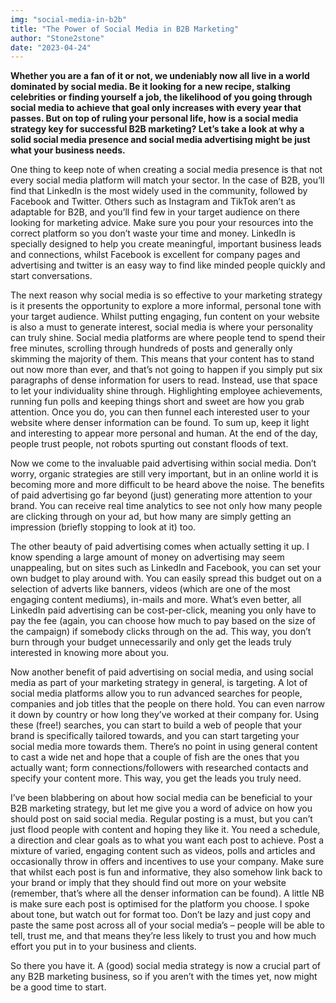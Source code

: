 ```yaml
---
img: "social-media-in-b2b"
title: "The Power of Social Media in B2B Marketing"
author: "Stone2stone"
date: "2023-04-24"
---
```


**Whether you are a fan of it or not, we undeniably now all live in a world dominated by social media. Be it looking for a new recipe, stalking celebrities or finding yourself a job, the likelihood of you going through social media to achieve that goal only increases with every year that passes. But on top of ruling your personal life, how is a social media strategy key for successful B2B marketing? Let’s take a look at why a solid social media presence and social media advertising might be just what your business needs.**

One thing to keep note of when creating a social media presence is that not every social media platform will match your sector. In the case of B2B, you’ll find that LinkedIn is the most widely used in the community, followed by Facebook and Twitter. Others such as Instagram and TikTok aren’t as adaptable for B2B, and you’ll find few in your target audience on there looking for marketing advice. Make sure you pour your resources into the correct platform so you don’t waste your time and money. LinkedIn is specially designed to help you create meaningful, important business leads and connections, whilst Facebook is excellent for company pages and advertising and twitter is an easy way to find like minded people quickly and start conversations.

The next reason why social media is so effective to your marketing strategy is it presents the opportunity to explore a more informal, personal tone with your target audience. Whilst putting engaging, fun content on your website is also a must to generate interest, social media is where your personality can truly shine. Social media platforms are where people tend to spend their free minutes, scrolling through hundreds of posts and generally only skimming the majority of them. This means that your content has to stand out now more than ever, and that’s not going to happen if you simply put six paragraphs of dense information for users to read. Instead, use that space to let your individuality shine through. Highlighting employee achievements, running fun polls and keeping things short and sweet are how you grab attention. Once you do, you can then funnel each interested user to your website where denser information can be found. To sum up, keep it light and interesting to appear more personal and human. At the end of the day, people trust people, not robots spurting out constant floods of text.

Now we come to the invaluable paid advertising within social media. Don’t worry, organic strategies are still very important, but in an online world it is becoming more and more difficult to be heard above the noise. The benefits of paid advertising go far beyond (just) generating more attention to your brand. You can receive real time analytics to see not only how many people are clicking through on your ad, but how many are simply getting an impression (briefly stopping to look at it) too.

The other beauty of paid advertising comes when actually setting it up. I know spending a large amount of money on advertising may seem unappealing, but on sites such as LinkedIn and Facebook, you can set your own budget to play around with. You can easily spread this budget out on a selection of adverts like banners, videos (which are one of the most engaging content mediums), in-mails and more. What’s even better, all LinkedIn paid advertising can be cost-per-click, meaning you only have to pay the fee (again, you can choose how much to pay based on the size of the campaign) if somebody clicks through on the ad. This way, you don’t burn through your budget unnecessarily and only get the leads truly interested in knowing more about you.

Now another benefit of paid advertising on social media, and using social media as part of your marketing strategy in general, is targeting. A lot of social media platforms allow you to run advanced searches for people, companies and job titles that the people on there hold. You can even narrow it down by country or how long they’ve worked at their company for. Using these (free!) searches, you can start to build a web of people that your brand is specifically tailored towards, and you can start targeting your social media more towards them. There’s no point in using general content to cast a wide net and hope that a couple of fish are the ones that you actually want; form connections/followers with researched contacts and specify your content more. This way, you get the leads you truly need.

I’ve been blabbering on about how social media can be beneficial to your B2B marketing strategy, but let me give you a word of advice on how you should post on said social media. Regular posting is a must, but you can’t just flood people with content and hoping they like it. You need a schedule, a direction and clear goals as to what you want each post to achieve. Post a mixture of varied, engaging content such as videos, polls and articles and occasionally throw in offers and incentives to use your company. Make sure that whilst each post is fun and informative, they also somehow link back to your brand or imply that they should find out more on your website (remember, that’s where all the denser information can be found). A little NB is make sure each post is optimised for the platform you choose. I spoke about tone, but watch out for format too. Don’t be lazy and just copy and paste the same post across all of your social media’s – people will be able to tell, trust me, and that means they’re less likely to trust you and how much effort you put in to your business and clients.

So there you have it. A (good) social media strategy is now a crucial part of any B2B marketing business, so if you aren’t with the times yet, now might be a good time to start.
